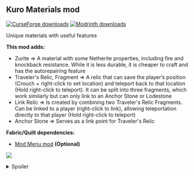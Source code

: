 <h2><strong>Kuro Materials mod</strong></h2>
<p><a href="https://www.curseforge.com/minecraft/mc-mods/kuro-materials"><img src="https://cf.way2muchnoise.eu/full_1184022_downloads.svg?badge_style=flat" alt="CurseForge downloads" /></a> <a href="https://modrinth.com/mod/kuro-materials"><img src="https://img.shields.io/badge/dynamic/json?color=2d2d2d&amp;colorA=17b85a&amp;style=flat-square&amp;label=&amp;suffix= downloads&amp;query=downloads&amp;url=https://api.modrinth.com/v2/project/GNdysNQl&amp;logo=modrinth&amp;logoColor=2d2d2d" alt="Modrinth downloads" /></a></p>

Unique materials with useful features

<strong>This mod adds:</strong>

- Zurite => A material with some Netherite properties, including fire and knockback resistance. While it is less durable, it is cheaper to craft and has the autorepairing feature
- Traveler's Relic, Fragment => A relic that can save the player’s position (Crouch + right-click to set location) and teleport back to that location (Hold right-click to teleport). It can be split into three fragments, which work similarly but can only link to an Anchor Stone or Lodestone
- Link Relic => Is created by combining two Traveler's Relic Fragments. Can be linked to a player (right-click to link), allowing teleportation directly to that player (Hold right-click to teleport)
- Anchor Stone => Serves as a link point for Traveler's Relic

<strong>Fabric/Quilt dependencies:</strong>

- <a href="https://modrinth.com/mod/modmenu" target="_blank">Mod Menu mod</a> <strong>(Optional)</strong>

<img src="https://cdn.modrinth.com/data/GNdysNQl/images/a7ff61dbc367cce6ed8f8f3715be13afca31fce0.png"><br>

<details>
  <summary>Spoiler</summary>

<img src="https://cdn.modrinth.com/data/GNdysNQl/images/c8165776e38e8d7d5c42a2fbd5d7eab965438003.png" width="500">

</details>
